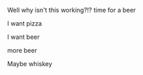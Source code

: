 Well why isn't this working?!?
time for a beer

I want pizza

I want beer

more beer

Maybe whiskey
